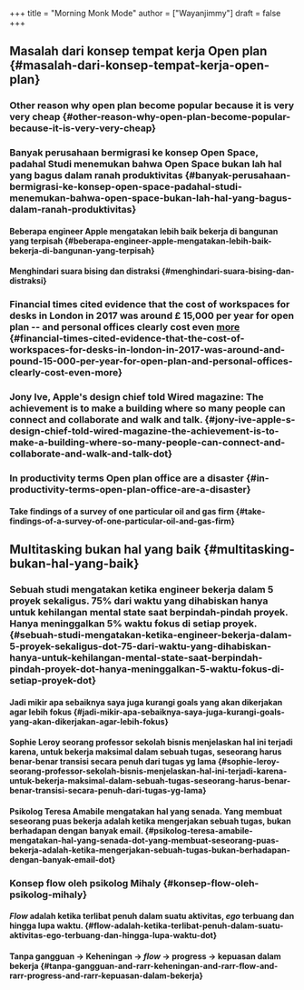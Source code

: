 +++
title = "Morning Monk Mode"
author = ["Wayanjimmy"]
draft = false
+++

## Masalah dari konsep tempat kerja Open plan {#masalah-dari-konsep-tempat-kerja-open-plan}


### Other reason why open plan become popular because it is very very cheap {#other-reason-why-open-plan-become-popular-because-it-is-very-very-cheap}


### Banyak perusahaan bermigrasi ke konsep Open Space, padahal Studi menemukan bahwa Open Space bukan lah hal yang bagus dalam ranah produktivitas {#banyak-perusahaan-bermigrasi-ke-konsep-open-space-padahal-studi-menemukan-bahwa-open-space-bukan-lah-hal-yang-bagus-dalam-ranah-produktivitas}


#### Beberapa engineer Apple mengatakan lebih baik bekerja di bangunan yang terpisah {#beberapa-engineer-apple-mengatakan-lebih-baik-bekerja-di-bangunan-yang-terpisah}


#### Menghindari suara bising dan distraksi {#menghindari-suara-bising-dan-distraksi}


### Financial times cited evidence that the cost of workspaces for desks in London in 2017 was around &pound; 15,000 per year for open plan -- and personal offices clearly cost even [more](https://www.ft.com/content/f400ae8c-9894-11e7-a652-cde3f882dd7b) {#financial-times-cited-evidence-that-the-cost-of-workspaces-for-desks-in-london-in-2017-was-around-and-pound-15-000-per-year-for-open-plan-and-personal-offices-clearly-cost-even-more}


### Jony Ive, Apple's design chief told Wired magazine: The achievement is to make a building where so many people can connect and collaborate and walk and talk. {#jony-ive-apple-s-design-chief-told-wired-magazine-the-achievement-is-to-make-a-building-where-so-many-people-can-connect-and-collaborate-and-walk-and-talk-dot}


### In productivity terms Open plan office are a disaster {#in-productivity-terms-open-plan-office-are-a-disaster}


#### Take findings of a survey of one particular oil and gas firm {#take-findings-of-a-survey-of-one-particular-oil-and-gas-firm}


## Multitasking bukan hal yang baik {#multitasking-bukan-hal-yang-baik}


### Sebuah studi mengatakan ketika engineer bekerja dalam 5 proyek sekaligus. 75% dari waktu yang dihabiskan hanya untuk kehilangan mental state saat berpindah-pindah proyek. Hanya meninggalkan 5% waktu fokus di setiap proyek. {#sebuah-studi-mengatakan-ketika-engineer-bekerja-dalam-5-proyek-sekaligus-dot-75-dari-waktu-yang-dihabiskan-hanya-untuk-kehilangan-mental-state-saat-berpindah-pindah-proyek-dot-hanya-meninggalkan-5-waktu-fokus-di-setiap-proyek-dot}


#### Jadi mikir apa sebaiknya saya juga kurangi goals yang akan dikerjakan agar lebih fokus {#jadi-mikir-apa-sebaiknya-saya-juga-kurangi-goals-yang-akan-dikerjakan-agar-lebih-fokus}


#### Sophie Leroy seorang professor sekolah bisnis menjelaskan hal ini terjadi karena, untuk bekerja maksimal dalam sebuah tugas, seseorang harus benar-benar transisi secara penuh dari tugas yg lama {#sophie-leroy-seorang-professor-sekolah-bisnis-menjelaskan-hal-ini-terjadi-karena-untuk-bekerja-maksimal-dalam-sebuah-tugas-seseorang-harus-benar-benar-transisi-secara-penuh-dari-tugas-yg-lama}


#### Psikolog Teresa Amabile mengatakan hal yang senada. Yang membuat seseorang puas bekerja adalah ketika mengerjakan sebuah tugas, bukan berhadapan dengan banyak email. {#psikolog-teresa-amabile-mengatakan-hal-yang-senada-dot-yang-membuat-seseorang-puas-bekerja-adalah-ketika-mengerjakan-sebuah-tugas-bukan-berhadapan-dengan-banyak-email-dot}


### Konsep flow oleh psikolog Mihaly {#konsep-flow-oleh-psikolog-mihaly}


#### _Flow_ adalah ketika terlibat penuh dalam suatu aktivitas, _ego_ terbuang dan hingga lupa waktu. {#flow-adalah-ketika-terlibat-penuh-dalam-suatu-aktivitas-ego-terbuang-dan-hingga-lupa-waktu-dot}


#### Tanpa gangguan &rarr; Keheningan &rarr; _flow_ &rarr; progress &rarr; kepuasan dalam bekerja {#tanpa-gangguan-and-rarr-keheningan-and-rarr-flow-and-rarr-progress-and-rarr-kepuasan-dalam-bekerja}

